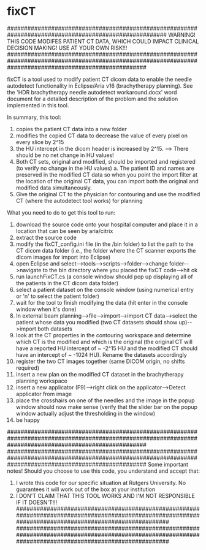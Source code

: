 # fixCT
#######################################################################################################
WARNING! 
THIS CODE MODIFES PATIENT CT DATA, WHICH COULD IMPACT CLINICAL DECISION MAKING!
USE AT YOUR OWN RISK!!!
#########################################################################################################################################################

fixCT is a tool used to modify patient CT dicom data to enable the needle autodetect functionality in Eclipse/Aria v16 (brachytherapy planning).
See the 'HDR brachytherapy needle autodetect workaround.docx' word document for a detailed description of the problem and the solution implemented in this tool.

In summary, this tool:
1. copies the patient CT data into a new folder
2. modifies the copied CT data to decrease the value of every pixel on every slice by 2^15 
3. the HU intercept in the dicom header is increased by 2^15. 
  --> There should be no net change in HU values!
4. Both CT sets, original and modified, should be imported and registered (to verify no change in the HU values)
  a. The patient ID and names are preserved in the modified CT data so when you point the import filter at the location of the original CT data, you can import both the original and modified data simultaneously.
5. Give the original CT to the physician for contouring and use the modified CT (where the autodetect tool works) for planning


What you need to do to get this tool to run:
1. download the source code onto your hospital computer and place it in a location that can be seen by aria/citrix
2. extract the source code
3. modify the fixCT_config.ini file (in the /bin folder) to list the path to the CT dicom data folder (i.e., the folder where the CT scanner exports the dicom images for import into Eclipse)
4. open Eclipse and select-->tools-->scripts-->folder-->change folder-->navigate to the bin directory where you placed the fixCT code-->hit ok
5. run launchFixCT.cs (a console window should pop up displaying all of the patients in the CT dicom data folder)
6. select a patient dataset on the console window (using numerical entry or 'n' to select the patient folder)
7. wait for the tool to finish modifying the data (hit enter in the console window when it's done)
8. In external beam planning-->file-->import-->import CT data-->select the patient whose data you modified (two CT datasets should show up)-->import both datasets
9. look at the CT properties in the contouring workspace and determine which CT is the modified and which is the original (the original CT will have a reported HU intercept of ~ -2^15 HU and the modified CT should have an intercept of ~ -1024 HU). Rename the datasets accordingly
10. register the two CT images together (same DICOM origin, no shifts required)
11. insert a new plan on the modified CT dataset in the brachytherapy planning workspace
12. insert a new applicator (F9)-->right click on the applicator-->Detect applicator from image
13. place the crosshairs on one of the needles and the image in the popup window should now make sense (verify that the slider bar on the popup window actually adjust the thresholding in the window)
14. be happy


#########################################################################################################################################################
#########################################################################################################################################################
Some important notes!
Should you choose to use this code, you understand and accept that:
1. I wrote this code for our specific situation at Rutgers University. No guarantees it will work out of the box at your institution 
2. I DON'T CLAIM THAT THIS TOOL WORKS AND I'M NOT RESPONSIBLE IF IT DOESN'T!!!
#########################################################################################################################################################
#########################################################################################################################################################

